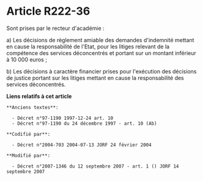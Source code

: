 # Article R222-36

Sont prises par le recteur d'académie :

a) Les décisions de règlement amiable des demandes d'indemnité mettant en cause la responsabilité de l'Etat, pour les litiges
relevant de la compétence des services déconcentrés et portant sur un montant inférieur à 10 000 euros ;

b) Les décisions à caractère financier prises pour l'exécution des décisions de justice portant sur les litiges mettant en
cause la responsabilité des services déconcentrés.

**Liens relatifs à cet article**

	**Anciens textes**:

	  - Décret n°97-1190 1997-12-24 art. 10
	  - Décret n°97-1190 du 24 décembre 1997 - art. 10 (Ab)

	**Codifié par**:

	  - Décret n°2004-703 2004-07-13 JORF 24 février 2004

	**Modifié par**:

	  - Décret n°2007-1346 du 12 septembre 2007 - art. 1 () JORF 14 septembre 2007
